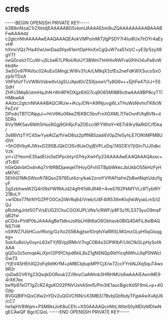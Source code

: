 # creds

-----BEGIN OPENSSH PRIVATE KEY-----
b3BlbnNzaC1rZXktdjEAAAAABG5vbmUAAAAEbm9uZQAAAAAAAAABAAABFwAAAAdz
c2gtcnNhAAAAAwEAAQAAAQEAokVMPoinMiTjfgPSDY7r4Iui8Ux7lrDYr4aEyvHF
hXmcVQz7Ha40wUwiDaaSfqx61eirtOpHmXxCgQuW7xa51xlzC+yE3jr5zyX6gVTf
neQ0celctTCuWr+jSLbeR7LPRoI/RoUY3BWmThHHIvRWFraGPihO4uPa8vWkbdAv
3w5Gv97PAVbc02AuEsGMngLWWv31cA/LM9qX3zfEs2neFdKWX3ucoSxOzpSrTDzA
VItFbfuYTvVW8iiVsbw9vUgSUJApd0r/ZSXjsowVTy8Q6v++EjhFe47UiJ+5SSdH
ZHFc5Mq6/otmHqJhN+WnRFKOXgz6XG7cq9O65Ml8B9cttwAAA9BP8cyTT/HMkwAA
AAdzc2gtcnNhAAABAQCiRUw+iKcyJON+A9INjuvgi6LxTHuWsNivhoTK8cWFeZxV
DPsdrjTBTCINppJ+rHrV6Ku06keZfEKBC5bvFrnXGXML7ITeOvnPJfqBVN+d5DRx
6Vy1MK5av6NItt5Hss9Ggj9GhRjcFaZOEcci9FYWtoY+KE7i49ry9aRt0C/fDka/
3s8BVtzTYC4SwYyeAtZa/fVwD8sz2pffN8Szad4V0pZfe5yhLE7OlKtMPMBUi0Vt
+5hO9VbyKJWxvD29SBJQkCl3Sv9lJeOyjBVPLxDq/74SOEV7jtSIn7lJJ0dkcVzk
yrr+i2YeomE35adEUo5eDPpcbtyr07rkyXwH1y23AAAAAwEAAQAAAQAssc+dTcBX
hGeQdvbtOxdnAq7/rWRBDjawqel7iHoyGFvh5TBpbWkkcJbUkbO55kHzFyHsM7dC
5EHhD1MkSWsoft78QsoZ976Eut4zry/kak2zrmYVlfIAFtafmZbBwtNqhUduYgyF
2gSzbhweWZQ4r09sYWfRAJd24gfHI1d8JR46+4veS762PkMYVLcRTybtRY21BoLY
+w1DbxT7NrNYGZPFO0Ce2iWrRq84/Vreb/U4F4tR53IImKlvjhkWyiaiLmS/i2QJ
pRcbhgJrbt5OTV/sEUGZiChuCGGXUPLVNs1cRWF/p8FSz1fLS373yuO9maFqB2fw
pCDd+PVdP0bJAAAAgBe11dkvJoKbLHI8t6aO6Obhavb0BIQ4DAFiL8elBAQNSTHK
nS9WZ7UbHCuvlf6xtg/GzXo2S5BAgjtse1OrqfsYalRRSLMGmzGLpH5qGisqgeg+
5okXu8sUy0oynL62eTYjfBVpjlRMvV7ngC0BAs3OPlKlbP/UbCfkGLpHySofAAAA
gQDo3z5omqeALiXjm12P91Chpd6klL8sZ1gNSNQp9ldYicqNWhJJlqP5NWclGw73
/YjEV4SHEhXQ2oFq9dtKrfM+pMBCbjtupMPFCjX/w7ZccFYrbNJXqSquT4wx9R2r
rjsDa82V6Yg23QxqkDORxuk2Z/l9nzCaAWmb3HRlHMUs8wAAAIEAsmME94rXK7ex
be1fp97eOT1gZcRZ4gsKO02PNVUxhASml5/Pm3tE1aucBgicKdSF9mL+p+4GOjtp
BVGQBIFhQixCKw2nYDv2uQGVCf6N/vX3MB3/7BvbjGbfbdyTFjpk4wXvAjU6/cC7
he1ajHV8Wqm+PSM6ktJoK8uCEfc+XS0AAAAQcnNhLWtleS0yMDIzMDIwNgECAwQF
BgcICQoL
-----END OPENSSH PRIVATE KEY-----
